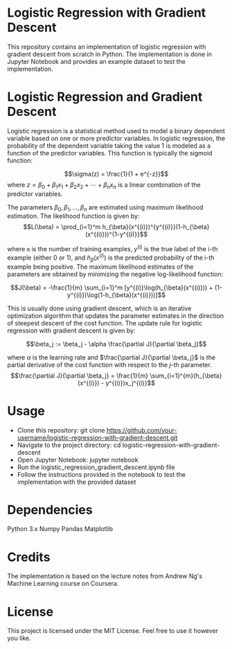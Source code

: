 # Logistic Regression with Gradient Descent
This repository contains an implementation of logistic regression with gradient descent from scratch in Python. The implementation is done in Jupyter Notebook and provides an example dataset to test the implementation.

# Logistic Regression and Gradient Descent
Logistic regression is a statistical method used to model a binary dependent variable based on one or more predictor variables. In logistic regression, the probability of the dependent variable taking the value 1 is modeled as a function of the predictor variables. This function is typically the sigmoid function:

 $$\sigma(z) = \frac{1}{1 + e^{-z}}$$
where $z = \beta_0 + \beta_1 x_1 + \beta_2 x_2 + \cdots + \beta_n x_n$ is a linear combination of the predictor variables.

The parameters $\beta_0, \beta_1, \ldots, \beta_n$ are estimated using maximum likelihood estimation. The likelihood function is given by:
$$L(\beta) = \prod_{i=1}^m h_{\beta}(x^{(i)})^{y^{(i)}}(1-h_{\beta}(x^{(i)}))^{1-y^{(i)}}$$
 
where `m` is the number of training examples, $y^{(i)}$ is the true label of the i-th example (either 0 or 1), and $h_{\beta}(x^{(i)})$ is the predicted probability of the i-th example being positive.
The maximum likelihood estimates of the parameters are obtained by minimizing the negative log-likelihood function:

$$J(\beta) = -\frac{1}{m} \sum_{i=1}^m [y^{(i)}\log(h_{\beta}(x^{(i)})) + (1-y^{(i)})\log(1-h_{\beta}(x^{(i)}))]$$

This is usually done using gradient descent, which is an iterative optimization algorithm that updates the parameter estimates in the direction of steepest descent of the cost function. The update rule for logistic regression with gradient descent is given by:

$$\beta_j := \beta_j - \alpha \frac{\partial J}{\partial \beta_j}$$

where $\alpha$ is the learning rate and $\frac{\partial J}{\partial \beta_j}$ is the partial derivative of the cost function with respect to the $j$-th parameter.
$$\frac{\partial J}{\partial \beta_j} = \frac{1}{m} \sum_{i=1}^{m}(h_{\beta}(x^{(i)}) - y^{(i)})x_j^{(i)}$$
# Usage
* Clone this repository: git clone https://github.com/your-username/logistic-regression-with-gradient-descent.git
* Navigate to the project directory: cd logistic-regression-with-gradient-descent
* Open Jupyter Notebook: jupyter notebook
* Run the logistic_regression_gradient_descent.ipynb file
* Follow the instructions provided in the notebook to test the implementation with the provided dataset
# Dependencies
Python 3.x
Numpy
Pandas
Matplotlib
# Credits
The implementation is based on the lecture notes from Andrew Ng's Machine Learning course on Coursera.

# License
This project is licensed under the MIT License. Feel free to use it however you like.
